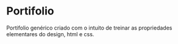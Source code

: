 # Portifolio
Portifolio genérico criado com o intuito de treinar as propriedades elementares do design, html e css.
